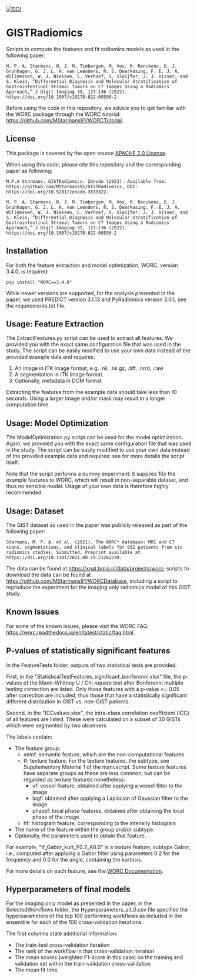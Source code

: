 [![DOI](https://zenodo.org/badge/DOI/10.5281/zenodo.3839322.svg)](https://doi.org/10.5281/zenodo.3839322)

# GISTRadiomics
Scripts to compute the features and fit radiomics models as used in the following paper:

``M. P. A. Starmans, M. J. M. Timbergen, M. Vos, M. Renckens, D. J. Grünhagen,
G. J. L. H. van Leenders, R. S. Dwarkasing, F. E. J. A. Willemssen, W. J. Niessen,
C. Verhoef, S. Sleijfer, J. J. Visser, and S. Klein, “Differential Diagnosis and Molecular Stratification of Gastrointestinal Stromal Tumors on CT Images Using a Radiomics Approach,” J Digit Imaging 35, 127–136 (2022). https://doi.org/10.1007/s10278-022-00590-2``

Before using the code in this repository, we advice you to get
familiar with the WORC package through the WORC tutorial:
https://github.com/MStarmans91/WORCTutorial.

## License
This package is covered by the open source [APACHE 2.0 License](APACHE-LICENSE-2.0).

When using this code, please cite this repository and the corresponding paper
as following:

``M.P.A Starmans. GISTRadiomics. Zenodo (2022). Available from: https://github.com/MStarmans91/GISTRadiomics, DOI: https://doi.org/10.5281/zenodo.3839322.``

``M. P. A. Starmans, M. J. M. Timbergen, M. Vos, M. Renckens, D. J. Grünhagen,
G. J. L. H. van Leenders, R. S. Dwarkasing, F. E. J. A. Willemssen, W. J. Niessen,
C. Verhoef, S. Sleijfer, J. J. Visser, and S. Klein, “Differential Diagnosis and Molecular Stratification of Gastrointestinal Stromal Tumors on CT Images Using a Radiomics Approach,” J Digit Imaging 35, 127–136 (2022). https://doi.org/10.1007/s10278-022-00590-2``


## Installation
For both the feature extraction and model optimization, WORC, version 3.4.0,
is required:

    pip install "WORC==3.4.0"

While newer versions are supported, for the analysis presented in the paper,
we used PREDICT version 3.1.13 and PyRadiomics version 3.0.1, see the requirements.txt file.

## Usage: Feature Extraction
The ExtractFeatures.py script can be used to extract all features. We provided
you with the exact same configuration file that was used in the study. The
script can be easily modified to use your own data instead of the
provided example data and requires:

1. An image in ITK Image format, e.g. .nii, .nii.gz, .tiff, .nrrd, .raw
2. A segmentation in ITK Image format.
3. Optionally, metadata in DCM format

Extracting the features from the example data should take less than 10 seconds.
Using a larger image and/or mask may result in a longer computation time.

## Usage: Model Optimization
The ModelOptimization.py script can be used for the model optimization. Again,
we provided you with the exact same configuration file that was used in the study.
The script can be easily modified to use your own data instead of the
provided example data and requires: see for more details the script itself.

Note that the script performs a dummy experiment: it supplies 10x the example
features to WORC, which will result in non-separable dataset, and thus no
sensible model. Usage of your own data is therefore highly recommended.

## Usage: Dataset
The GIST dataset as used in the paper was publicly released as part of the following paper:

``Starmans, M. P. A. et al. (2021). The WORC* database: MRI and CT scans, segmentations, and clinical labels for 932 patients from six radiomics studies, Submitted, Preprint available at https://doi.org/10.1101/2021.08.19.21262238.``

The data can be found at https://xnat.bmia.nl/data/projects/worc; scripts to download the data can be found at https://github.com/MStarmans91/WORCDatabase, including a script to reproduce the experiment for the imaging only radiomics model of this GIST study.

## Known Issues
For some of the known issues, please visit the WORC FAQ:
https://worc.readthedocs.io/en/latest/static/faq.html.

## P-values of statistically significant features
In the FeatureTests folder, outputs of two statistical tests are provided.

First,
in the "StatisticalTestFeatures_significant_bonferonni.xlsx" file, the p-values
of the Mann-Whitney U / Chi-square test after Bonferonni multiple testing correction are listed.
Only those features with a p-value <= 0.05 after correction are included, thus those
that have a statistically significant different distribution in GIST vs. non-GIST
patients.

Second,
in the "ICCvalues.xlsx", the intra-class correlation coefficient (ICC)
of all features are listed. These were calculated on a subset of 30 GISTs
which were segmented by two observers

The labels contain:
- The feature group:
    - semf: semantic feature, which are the non-computational features
    - tf: texture feature. For the texture features, the subtype, see Supplementary Material 1 of the manuscript. Some texture features have separate groups as these are less common, but can be regarded as texture features nonetheless:
      - vf: vessel feature, obtained after applying a vessel filter to the image
      - logf: obtained after applying a Laplacian of Gaussian filter to the image
      - phasef: local phase features, obtained after obtaining the local phase of the image
    - hf: histogram feature, corresponding to the intensity histogram
- The name of the feature within the group and/or subtype.
- Optionally, the parameters used to obtain that feature.

For example, "tf_Gabor_kurt_F0.2_A0.0" is a texture feature,
subtype Gabor, i.e., computed after applying a Gabor filter using parameters
0.2 for the frequency and 0.0 for the angle, containing the kurtosis.

For more details on each feature, see the [WORC Documentation](https://worc.readthedocs.io/en/latest/static/features.html).

## Hyperparameters of final models
For the imaging only model as presented in the paper, in the SelectedWorkflows
folder, the Hyperparameters_all_0.csv file specifies the hyperparameters of the top 100 performing workflows as included in the ensemble for each of the 100 cross-validation iterations.

The first columns state additional information:
- The train-test cross-validation iteration
- The rank of the workflow in that cross-validation iteration
- The mean scores (weighted F1-score in this case) on the training and validation set
  within the train-validation cross-validation
- The mean fit time
